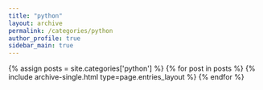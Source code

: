 ```yaml
---
title: "python"
layout: archive
permalink: /categories/python
author_profile: true
sidebar_main: true
---
```


{% assign posts = site.categories['python'] %}
{% for post in posts %} {% include archive-single.html type=page.entries_layout %} {% endfor %}